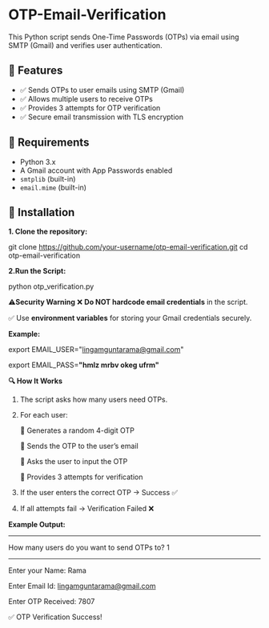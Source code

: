 # OTP-Email-Verification

This Python script sends One-Time Passwords (OTPs) via email using SMTP (Gmail) and verifies user authentication.

## 🚀 Features
- ✅ Sends OTPs to user emails using SMTP (Gmail)
- ✅ Allows multiple users to receive OTPs
- ✅ Provides 3 attempts for OTP verification
- ✅ Secure email transmission with TLS encryption

## 📌 Requirements
- Python 3.x
- A Gmail account with App Passwords enabled
- `smtplib` (built-in)
- `email.mime` (built-in)
## 🔧 Installation
**1. Clone the repository:**
   
   git clone https://github.com/your-username/otp-email-verification.git
   cd otp-email-verification

**2.Run the Script:**

python otp_verification.py

⚠️**Security Warning**
❌ **Do NOT hardcode email credentials** in the script.

✅ Use **environment variables** for storing your Gmail credentials securely.

**Example:**

export EMAIL_USER="lingamguntarama@gmail.com"

export EMAIL_PASS=**"hmlz mrbv okeg ufrm"**

**🔍 How It Works**

1. The script asks how many users need OTPs.

2.	For each user:

       	Generates a random 4-digit OTP
   
       	Sends the OTP to the user’s email
   
       	Asks the user to input the OTP
   
       	Provides 3 attempts for verification

3.	If the user enters the correct OTP → Success ✅

4.	If all attempts fail → Verification Failed ❌

**Example Output:**
**************************************
How many users do you want to send OTPs to? 1
**************************************
Enter your Name: Rama

Enter Email Id: lingamguntarama@gmail.com

Enter OTP Received: 7807

✅ OTP Verification Success!
